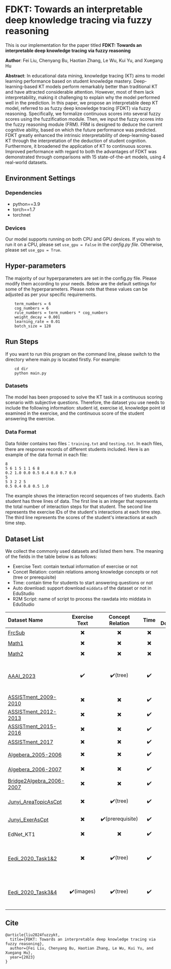 # FDKT: Towards an interpretable deep knowledge tracing via fuzzy reasoning

This is our implementation for the paper titled **FDKT: Towards an interpretable deep knowledge tracing via fuzzy reasoning**

**Author**: Fei Liu, Chenyang Bu, Haotian Zhang, Le Wu, Kui Yu, and Xuegang Hu

**Abstract**: In educational data mining, knowledge tracing (KT) aims to model learning performance based on student knowledge mastery. Deep-learning-based KT models perform remarkably better than traditional KT and have attracted considerable attention. However, most of them lack interpretability, making it challenging to explain why the model performed well in the prediction. In this paper, we propose an interpretable deep KT model, referred to as fuzzy deep knowledge tracing (FDKT) via fuzzy reasoning. Specifically, we formalize continuous scores into several fuzzy scores using the fuzzification module. Then, we input the fuzzy scores into the fuzzy reasoning module (FRM). FRM is designed to deduce the current cognitive ability, based on which the future performance was predicted. FDKT greatly enhanced the intrinsic interpretability of deep-learning-based KT through the interpretation of the deduction of student cognition. Furthermore, it broadened the application of KT to continuous scores. Improved performance with regard to both the advantages of FDKT was demonstrated through comparisons with 15 state-of-the-art models, using 4 real-world datasets.


    
##   Environment Settings
### Dependencies
- python==3.9
- torch==1.7
- torchnet

 ### Devices
 Our model supports running on both CPU and GPU devices. If you wish to run it on a CPU, please set `use_gpu = False` in the *config.py file*. Otherwise, please set `use_gpu = True`.
 
  ##   Hyper-parameters
  The majority of our hyperparameters are set in the config.py file. Please modify them according to your needs. Below are the default settings for some of the hyperparameters. Please note that these values can be adjusted as per your specific requirements.
```
    term_numbers = 6
    cog_numbers = 6
    rule_numbers = term_numbers * cog_numbers
    weight_decay = 0.001
    learning_rate = 0.01
    batch_size = 128
```
 
 ##   Run Steps
 If you want to run this program on the command line, please switch to the directory where main.py is located firstly.
For example:
```
    cd dir
    python main.py
```


### Datasets
The model has been proposed to solve the KT task in a continuous scoring scenario with subjective questions. Therefore, the dataset you use needs to include the following information: student id, exercise id, knowledge point id examined in the exercise, and the continuous score of the student answering the exercise.

 ### Data Format
Data folder contains two files：`training.txt` and `testing.txt`. In each files, there are response records of different students included. Here is an example of the data format in each file:
```
8
5 6 1 5 1 1 6 8 
0.2 1.0 0.0 0.5 0.4 0.8 0.7 0.0
5
5 3 2 2 5
0.5 0.4 0.8 0.5 1.0
```
The example shows the interaction record sequences of two students. Each student has three lines of data. The first line is an integer that represents the total number of interaction steps for that student. The second line represents the exercise IDs of the student's interactions at each time step. The third line represents the scores of the student's interactions at each time step.



## Dataset List

We collect the commonly used datasets and listed them here. The meaning of the fields in the table below is as follows:
- Exercise Text: contain textual information of exercise or not
- Concet Relation: contain relations among knowledge concepts or not (tree or prerequisite)
- Time: contain time for students to start answering questions or not
- Auto download: support download `middata` of the dataset  or not in EduStudio
- R2M Script: name of script to process the rawdata into middata  in EduStudio



| Dataset Name                                                 | Exercise Text | Concept Relation | Time | Auto Download | R2M Script Name          | Note                                                         |
| :----------------------------------------------------------- | :-----------: | :--------------: | :--: | :-----------: | :----------------------- | :----------------------------------------------------------- |
| [FrcSub](http://staff.ustc.edu.cn/~qiliuql/data/math2015.rar) |       ✖️       |        ✖️         |  ✖️   |       ✔️       | R2M_FrcSub               |                                                              |
| [Math1](http://staff.ustc.edu.cn/~qiliuql/data/math2015.rar) |       ✖️       |        ✖️         |  ✖️   |       ✔️       | R2M_Math1                |                                                              |
| [Math2](http://staff.ustc.edu.cn/~qiliuql/data/math2015.rar) |       ✖️       |        ✖️         |  ✖️   |       ✔️       | R2M_Math2                |                                                              |
| [AAAI_2023](https://docs.google.com/forms/d/e/1FAIpQLScWjxiXdSMAKBtlPJZm9MsudUG9CQS16lT0GVfajpVj-mWReA/viewform?pli=1) |       ✔️       |     ✔️(tree)      |  ✔️   |       ✔️       | R2M_AAAI_2023         | [AAAI2023 Global Knowledge Tracing Challenge](https://ai4ed.cc/competitions/aaai2023competition) |
| [ASSISTment_2009-2010](https://drive.google.com/file/d/0B2X0QD6q79ZJUFU1cjYtdGhVNjg/view?resourcekey=0-OyI8ZWxtGSAzhodUIcMf_g) |       ✖️       |        ✖️         |  ✔️   |       ✔️       | R2M_ASSIST_0910          |                                                              |
| [ASSISTment_2012-2013](https://sites.google.com/site/assistmentsdata/datasets/2012-13-school-data-with-affect) |       ✖️       |        ✖️         |  ✔️   |       ✖️       | R2M_ASSIST_1213          |                                                              |
| [ASSISTment_2015-2016](https://sites.google.com/site/assistmentsdata/datasets/2015-assistments-skill-builder-data) |       ✖️       |        ✖️         |  ✔️   |       ✖️       | R2M_ASSIST_1516          |                                                              |
| [ASSISTment_2017](https://sites.google.com/view/assistmentsdatamining/dataset) |       ✖️       |        ✖️         |  ✔️   |       ✖️       | R2M_ASSIST_17            |                                                              |
| [Algebera_2005-2006](https://pslcdatashop.web.cmu.edu/KDDCup/downloads.jsp) |       ✖️       |        ✖️         |  ✔️   |       ✖️       | R2M_Algebera_0506        | [KDD Cup 2010](https://pslcdatashop.web.cmu.edu/KDDCup/rules_data_format.jsp) |
| [Algebera_2006-2007](https://pslcdatashop.web.cmu.edu/KDDCup/downloads.jsp) |       ✖️       |        ✖️         |  ✔️   |       ✖️       | R2M_Algebera_0607        | [KDD Cup 2010](https://pslcdatashop.web.cmu.edu/KDDCup/rules_data_format.jsp) |
| [Bridge2Algebra_2006-2007](https://pslcdatashop.web.cmu.edu/KDDCup/downloads.jsp) |       ✖️       |        ✖️         |  ✔️   |       ✖️       | R2M_Bridge2Algebra_0607  | [KDD Cup 2010](https://pslcdatashop.web.cmu.edu/KDDCup/rules_data_format.jsp) |
| [Junyi_AreaTopicAsCpt](https://pslcdatashop.web.cmu.edu/Project?id=244) |       ✖️       |     ✔️(tree)      |  ✔️   |       ✖️       | R2M_Junyi_AreaTopicAsCpt | Area&Topic field as concept                                  |
| [Junyi_ExerAsCpt](https://pslcdatashop.web.cmu.edu/Project?id=244) |       ✖️       | ✔️(prerequisite)  |  ✔️   |       ✖️       | R2M_Junyi_ExerAsCpt      | Exercice as concept                                          |
| EdNet_KT1                                                    |       ✖️       |        ✖️         |  ✔️   |       ✖️       | R2M_EdNet_KT1            | [download1](http://bit.ly/ednet-content), [download2](http://bit.ly/ednet-content) |
| [Eedi_2020_Task1&2](https://dqanonymousdata.blob.core.windows.net/neurips-public/data.zip) |       ✖️       |     ✔️(tree)      |  ✔️   |       ✖️       | R2M_Eedi_20_T12          | [NeurIPS 2020 Education Challenge: Task1&2](https://eedi.com/projects/neurips-education-challenge) |
| [Eedi_2020_Task3&4](https://dqanonymousdata.blob.core.windows.net/neurips-public/data.zip) |       ✔️(images)       |     ✔️(tree)      |  ✔️   |       ✖️       | R2M_Eedi_20_T34          | [NeurIPS 2020 Education Challenge: Task3&4](https://eedi.com/projects/neurips-education-challenge) |

##   Cite
```
@article{liu2024fuzzykt,
  title={FDKT: Towards an interpretable deep knowledge tracing via fuzzy reasoning},
  author={Fei Liu, Chenyang Bu, Haotian Zhang, Le Wu, Kui Yu, and Xuegang Hu},
  year={2023}
}
```